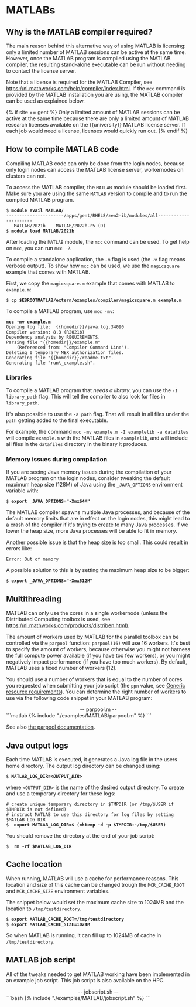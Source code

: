 # MATLABs

## Why is the MATLAB compiler required?

The main reason behind this alternative way of using MATLAB is
licensing: only a limited number of MATLAB sessions can be active at the
same time. However, once the MATLAB program is compiled using the MATLAB
compiler, the resulting stand-alone executable can be run without
needing to contact the license server.

Note that a license is required for the MATLAB Compiler, see
<https://nl.mathworks.com/help/compiler/index.html>. If the `mcc`
command is provided by the MATLAB installation you are using, the MATLAB
compiler can be used as explained below.

{% if site == gent %}
Only a limited amount of MATLAB sessions can be active at the same time
because there are only a limited amount of MATLAB research licenses
available on the {{university}} MATLAB license server. If each job would need a
license, licenses would quickly run out.
{% endif %}
## How to compile MATLAB code

Compiling MATLAB code can only be done from the login nodes, because
only login nodes can access the MATLAB license server, workernodes on
clusters can not.

To access the MATLAB compiler, the `MATLAB` module should be loaded
first. Make sure you are using the same `MATLAB` version to compile and
to run the compiled MATLAB program.

<pre><code>$ <b>module avail MATLAB/</b>
----------------------/apps/gent/RHEL8/zen2-ib/modules/all----------------------
   MATLAB/2021b    MATLAB/2022b-r5 (D)
$ <b>module load MATLAB/2021b</b>
</code></pre>

After loading the `MATLAB` module, the `mcc` command can be used. To get
help on `mcc`, you can run `mcc -?`.

To compile a standalone application, the `-m` flag is used (the `-v`
flag means verbose output). To show how `mcc` can be used, we use the
`magicsquare` example that comes with MATLAB.

First, we copy the `magicsquare.m` example that comes with MATLAB to
`example.m`:

<pre><code>$ <b>cp $EBROOTMATLAB/extern/examples/compiler/magicsquare.m example.m</b>
</code></pre>

To compile a MATLAB program, use `mcc -mv`:

<pre><code><b>mcc -mv example.m</b>
Opening log file:  {{homedir}}/java.log.34090
Compiler version: 8.3 (R2021b)
Dependency analysis by REQUIREMENTS.
Parsing file "{{homedir}}/example.m"
	(Referenced from: "Compiler Command Line").
Deleting 0 temporary MEX authorization files.
Generating file "{{homedir}}/readme.txt".
Generating file "run\_example.sh".
</code></pre>

### Libraries

To compile a MATLAB program that *needs a library*, you can use the
`-I library_path` flag. This will tell the compiler to also look for
files in `library_path`.

It's also possible to use the `-a path` flag. That will result in all
files under the `path` getting added to the final executable.

For example, the command `mcc -mv example.m -I examplelib -a datafiles`
will compile `example.m` with the MATLAB files in `examplelib`, and will
include all files in the `datafiles` directory in the binary it
produces.

### Memory issues during compilation

If you are seeing Java memory issues during the compilation of your
MATLAB program on the login nodes, consider tweaking the default maximum
heap size (128M) of Java using the `_JAVA_OPTIONS` environment variable
with:

<pre><code>$ <b>export _JAVA_OPTIONS="-Xmx64M"</b>
</code></pre>

The MATLAB compiler spawns multiple Java processes, and because of the
default memory limits that are in effect on the login nodes, this might
lead to a crash of the compiler if it's trying to create to many Java
processes. If we lower the heap size, more Java processes will be able
to fit in memory.

Another possible issue is that the heap size is too small. This could
result in errors like:

<pre><code>Error: Out of memory
</code></pre>

A possible solution to this is by setting the maximum heap size to be
bigger:

<pre><code>$ <b>export _JAVA_OPTIONS="-Xmx512M"</b>
</code></pre>

## Multithreading

MATLAB can only use the cores in a single workernode (unless the
Distributed Computing toolbox is used, see
<https://nl.mathworks.com/products/distriben.html>).

The amount of workers used by MATLAB for the parallel toolbox can be
controlled via the `parpool` function: `parpool(16)` will use 16
workers. It's best to specify the amount of workers, because otherwise
you might not harness the full compute power available (if you have too
few workers), or you might negatively impact performance (if you have
too much workers). By default, MATLAB uses a fixed number of workers
(12).

You should use a number of workers that is equal to the number of cores
you requested when submitting your job script (the `ppn` value, see [Generic resource requirements](../running_batch_jobs/#generic-resource-requirements)).
You can determine the right number of workers to use via the following
code snippet in your MATLAB program:

<div style="text-align: center;">-- parpool.m --</div>
```matlab
{% include "./examples/MATLAB/parpool.m" %}
```

See also [the parpool
documentation](https://nl.mathworks.com/help/distcomp/parpool.html).

## Java output logs

Each time MATLAB is executed, it generates a Java log file in the users
home directory. The output log directory can be changed using:

<pre><code>$ <b>MATLAB_LOG_DIR=<i>&lt;OUTPUT_DIR&gt;</i></b>
</code></pre>

where `<OUTPUT_DIR>` is the name of the desired output directory. To
create and use a temporary directory for these logs:

<pre><code># create unique temporary directory in $TMPDIR (or /tmp/$USER if
$TMPDIR is not defined)
# instruct MATLAB to use this directory for log files by setting $MATLAB_LOG_DIR
$ <b> export MATLAB_LOG_DIR=$ (mktemp -d -p $TMPDIR:-/tmp/$USER)</b>
</code></pre>

You should remove the directory at the end of your job script:

<pre><code>$ <b> rm -rf $MATLAB_LOG_DIR</b>
</code></pre>

## Cache location

When running, MATLAB will use a cache for performance reasons. This
location and size of this cache can be changed trough the
`MCR_CACHE_ROOT` and `MCR_CACHE_SIZE` environment variables.

The snippet below would set the maximum cache size to 1024MB and the
location to `/tmp/testdirectory`.

<pre><code>$ <b>export MATLAB_CACHE_ROOT=/tmp/testdirectory </b>
$ <b>export MATLAB_CACHE_SIZE=1024M </b>
</code></pre>

So when MATLAB is running, it can fill up to 1024MB of cache in
`/tmp/testdirectory`.

## MATLAB job script

All of the tweaks needed to get MATLAB working have been implemented in
an example job script. This job script is also available on the HPC.
<!-- %TODO: where? -->

<div style="text-align: center;">-- jobscript.sh --</div>
```bash
{% include "./examples/MATLAB/jobscript.sh" %}
```

